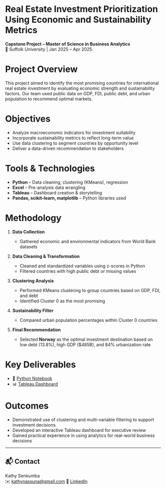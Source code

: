 # Real Estate Investment Prioritization Using Economic and Sustainability Metrics

**Capstone Project – Master of Science in Business Analytics**  
📍 Suffolk University | Jan 2025 – Apr 2025



# Project Overview

This project aimed to identify the most promising countries for international real estate investment by evaluating economic strength and sustainability factors. Our team used public data on GDP, FDI, public debt, and urban population to recommend optimal markets.

# Objectives

- Analyze macroeconomic indicators for investment suitability
- Incorporate sustainability metrics to reflect long-term value
- Use data clustering to segment countries by opportunity level
- Deliver a data-driven recommendation to stakeholders


# Tools & Technologies

- **Python** – Data cleaning, clustering (KMeans), regression
- **Excel** – Pre-analysis data wrangling
- **Tableau** – Dashboard creation & storytelling
- **Pandas, scikit-learn, matplotlib** – Python libraries used



# Methodology

1. **Data Collection**  
   - Gathered economic and environmental indicators from World Bank datasets

2. **Data Cleaning & Transformation**  
   - Cleaned and standardized variables using z-scores in Python
   - Filtered countries with high public debt or missing values

3. **Clustering Analysis**  
   - Performed KMeans clustering to group countries based on GDP, FDI, and debt
   - Identified Cluster 0 as the most promising

4. **Sustainability Filter**  
   - Compared urban population percentages within Cluster 0 countries

5. **Final Recommendation**  
   - Selected **Norway** as the optimal investment destination based on low debt (13.8%), high GDP ($485B), and 84% urbanization rate



# Key Deliverables

- 📂 [Python Notebook](https://github.com/KathySen/RealEstateCapstoneProject.git)
- 📊 [Tableau Dashboard](https://public.tableau.com/views/RealEstateCapstoneProject_17492275384930/5_COUNTRIES_ECO_RANK?:language=en-US&publish=yes&:sid=&:redirect=auth&:display_count=n&:origin=viz_share_link)  



# Outcomes

- Demonstrated use of clustering and multi-variable filtering to support investment decisions
- Developed an interactive Tableau dashboard for executive review
- Gained practical experience in using analytics for real-world business decisions

---

## 📬 Contact

Kathy Senkumba  
✉️ kathynassuna@gmail.com 
🔗 [LinkedIn](https://www.linkedin.com/in/kathy-senkumba-08b5a8a5)
